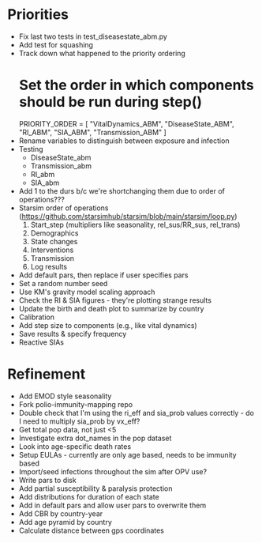 # Priorities
- Fix last two tests in test_diseasestate_abm.py
- Add test for squashing
- Track down what happened to the priority ordering
    # Set the order in which components should be run during step()
    PRIORITY_ORDER = [
        "VitalDynamics_ABM",
        "DiseaseState_ABM",
        "RI_ABM",
        "SIA_ABM",
        "Transmission_ABM"
    ]
- Rename variables to distinguish between exposure and infection
- Testing
    - DiseaseState_abm
    - Transmission_abm
    - RI_abm
    - SIA_abm
- Add 1 to the durs b/c we're shortchanging them due to order of operations???
- Starsim order of operations (https://github.com/starsimhub/starsim/blob/main/starsim/loop.py)
    1. Start_step (multipliers like seasonality, rel_sus/RR_sus, rel_trans)
    2. Demographics
    3. State changes
    4. Interventions
    5. Transmission
    6. Log results
- Add default pars, then replace if user specifies pars
- Set a random number seed
- Use KM's gravity model scaling approach
- Check the RI & SIA figures - they're plotting strange results
- Update the birth and death plot to summarize by country
- Calibration
- Add step size to components (e.g., like vital dynamics)
- Save results & specify frequency
- Reactive SIAs

# Refinement
- Add EMOD style seasonality
- Fork polio-immunity-mapping repo
- Double check that I'm using the ri_eff and sia_prob values correctly - do I need to multiply sia_prob by vx_eff?
- Get total pop data, not just <5
- Investigate extra dot_names in the pop dataset
- Look into age-specific death rates
- Setup EULAs - currently are only age based, needs to be immunity based
- Import/seed infections throughout the sim after OPV use?
- Write pars to disk
- Add partial susceptibility & paralysis protection
- Add distributions for duration of each state
- Add in default pars and allow user pars to overwrite them
- Add CBR by country-year
- Add age pyramid by country
- Calculate distance between gps coordinates
